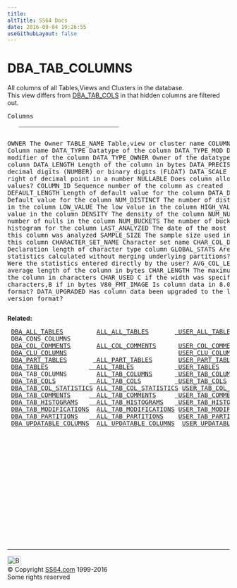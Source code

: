 ```yaml
---
title:
altTitle: SS64 Docs
date: 2016-09-04 19:26:55
useGithubLayout: false
---
```

<!-- #BeginLibraryItem "/Library/head_orad.lbi" --><!-- #EndLibraryItem --><h1>DBA_TAB_COLUMNS</h1> 
<p>All columns of all Tables,Views and Clusters in the database.<br>
This view differs from <a href="DBA_TAB_COLUMNS.html">DBA_TAB_COLS</a> in that hidden columns are filtered out.</p>
<pre>Columns
   ___________________________
 
   OWNER
      The Owner
   TABLE_NAME
      Table,view or cluster name
   COLUMN_NAME
      Column name
   DATA_TYPE
      Datatype of the column
   DATA_TYPE_MOD
      Datatype modifier of the column
   DATA_TYPE_OWNER
      Owner of the datatype of the column
   DATA_LENGTH
      Length of the column in bytes
   DATA_PRECISION
      Length: decimal digits (NUMBER) or binary digits (FLOAT)
   DATA_SCALE
      Digits to right of decimal point in a number
   NULLABLE
      Does column allow NULL values?
   COLUMN_ID
      Sequence number of the column as created
   DEFAULT_LENGTH
      Length of default value for the column
   DATA_DEFAULT
      Default value for the column
   NUM_DISTINCT
      The number of distinct values in the column
   LOW_VALUE
      The low value in the column
   HIGH_VALUE
      The high value in the column
   DENSITY
      The density of the column
   NUM_NULLS
      The number of nulls in the column
   NUM_BUCKETS
      The number of buckets in histogram for the column
   LAST_ANALYZED
      The date of the most recent time this column was analyzed
   SAMPLE_SIZE
      The sample size used in analyzing this column
   CHARACTER_SET_NAME
      Character set name
   CHAR_COL_DECL_LENGTH
      Declaration length of character type column
   GLOBAL_STATS
      Are the statistics calculated without merging underlying partitions?
   USER_STATS
      Were the statistics entered directly by the user?
   AVG_COL_LEN
      The average length of the column in bytes
   CHAR_LENGTH
      The maximum length of the column in characters
   CHAR_USED
      C if the width was specified in characters,B if in bytes
   V80_FMT_IMAGE
      Is column data in 8.0 image format?
   DATA_UPGRADED
      Has column data been upgraded to the latest type version format?</pre>
<p><b>Related:</b></p>
<pre> <a href="DBA_ALL_TABLES.html">DBA_ALL_TABLES</a>         <a href="ALL_ALL_TABLES.html">ALL_ALL_TABLES</a>       <a href="USER_ALL_TABLES.html"> USER_ALL_TABLES</a>
 DBA_CONS_COLUMNS
 <a href="DBA_COL_COMMENTS.html">DBA_COL_COMMENTS</a>       <a href="ALL_COL_COMMENTS.html">ALL_COL_COMMENTS</a>      <a href="USER_COL_COMMENTS.html">USER_COL_COMMENTS</a> 
 <a href="DBA_CLU_COLUMNS.html">DBA_CLU_COLUMNS</a>                              <a href="USER_CLU_COLUMNS.html">USER_CLU_COLUMNS</a>
 <a href="DBA_PART_TABLES.html">DBA_PART_TABLES</a>       <a href="ALL_PART_TABLES.html"> ALL_PART_TABLES</a>       <a href="USER_PART_TABLES.html">USER_PART_TABLES</a> 
 <a href="DBA_TABLES.html">DBA_TABLES</a>           <a href="ALL_TABLES.html">  ALL_TABLES</a>           <a href="USER_TABLES.html"> USER_TABLES</a>          <a href="TAB.html">TAB</a> 
 DBA_TAB_COLUMNS        <a href="ALL_TAB_COLUMNS.html">ALL_TAB_COLUMNS</a>      <a href="USER_TAB_COLUMNS.html"> USER_TAB_COLUMNS</a> 
 <a href="DBA_TAB_COLS.html">DBA_TAB_COLS</a>         <a href="ALL_TAB_COLS.html">  ALL_TAB_COLS</a>         <a href="USER_TAB_COLS.html"> USER_TAB_COLS</a> 
 <a href="DBA_TAB_COL_STATISTICS.html">DBA_TAB_COL_STATISTICS</a> <a href="ALL_TAB_COL_STATISTICS.html">ALL_TAB_COL_STATISTICS</a> <a href="USER_TAB_COL_STATISTICS.html">USER_TAB_COL_STATISTICS</a> 
 <a href="DBA_TAB_COMMENTS.html">DBA_TAB_COMMENTS</a>     <a href="ALL_TAB_COMMENTS.html">  ALL_TAB_COMMENTS</a>     <a href="USER_TAB_COMMENTS.html"> USER_TAB_COMMENTS</a> 
 <a href="DBA_TAB_HISTOGRAMS.html">DBA_TAB_HISTOGRAMS</a>   <a href="ALL_TAB_HISTOGRAMS.html">  ALL_TAB_HISTOGRAMS</a>   <a href="USER_TAB_HISTOGRAMS.html"> USER_TAB_HISTOGRAMS</a> 
 <a href="DBA_TAB_MODIFICATIONS.html">DBA_TAB_MODIFICATIONS</a>  <a href="ALL_TAB_MODIFICATIONS.html">ALL_TAB_MODIFICATIONS</a> <a href="USER_TAB_MODIFICATIONS.html">USER_TAB_MODIFICATIONS</a> 
 <a href="DBA_TAB_PARTITIONS.html">DBA_TAB_PARTITIONS</a>   <a href="ALL_TAB_PARTITIONS.html">  ALL_TAB_PARTITIONS</a>    <a href="USER_TAB_PARTITIONS.html">USER_TAB_PARTITIONS</a> 
 <a href="DBA_UPDATABLE_COLUMNS.html">DBA_UPDATABLE_COLUMNS</a>  <a href="ALL_UPDATABLE_COLUMNS.html">ALL_UPDATABLE_COLUMNS</a>  <a href="USER_UPDATABLE_COLUMNS.html">USER_UPDATABLE_COLUMNS</a></pre><!-- #BeginLibraryItem "/Library/foot_orad.lbi" --><p>
<!-- oracle-footer -->
<ins class="adsbygoogle" style="display:inline-block;width:300px;height:250px" data-ad-client="ca-pub-6140977852749469" data-ad-slot="4275490898"></ins>
<script>
(adsbygoogle = window.adsbygoogle || []).push({});
</script></p>
<hr>
<div id="bl" class="footer"><a href="DBA_TAB_COLUMNS.html#"><img src="../images/top.png" width="30" height="22" alt="Back to the Top"></a></div>
<div id="br" class="footer, tagline">© Copyright <a href="../index.html">SS64.com</a> 1999-2016<br>
Some rights reserved</div>
<!-- #EndLibraryItem -->

